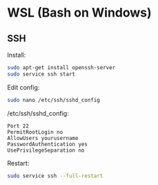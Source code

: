 # WSL (Bash on Windows)

## SSH

Install:

```bash
sudo apt-get install openssh-server
sudo service ssh start
```

Edit config:

```bash
sudo nano /etc/ssh/sshd_config
```

/etc/ssh/sshd_config:

```text
Port 22
PermitRootLogin no
AllowUsers yourusername
PasswordAuthentication yes
UsePrivilegeSeparation no
```

Restart:

```bash
sudo service ssh --full-restart
```

